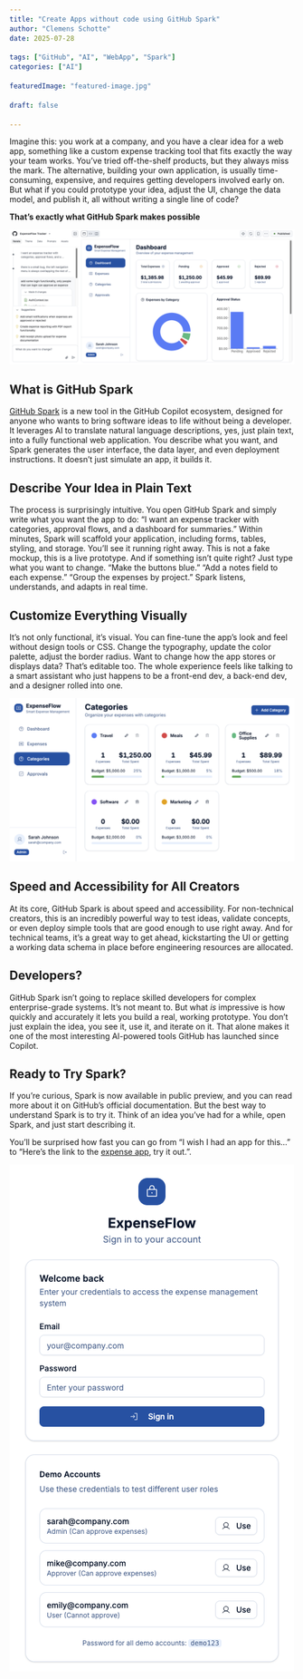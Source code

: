 ```yaml
---
title: "Create Apps without code using GitHub Spark"
author: "Clemens Schotte"
date: 2025-07-28

tags: ["GitHub", "AI", "WebApp", "Spark"]
categories: ["AI"]

featuredImage: "featured-image.jpg"

draft: false

---
```


Imagine this: you work at a company, and you have a clear idea for a web app, something like a custom expense tracking tool that fits exactly the way your team works. You’ve tried off-the-shelf products, but they always miss the mark. The alternative, building your own application, is usually time-consuming, expensive, and requires getting developers involved early on. But what if you could prototype your idea, adjust the UI, change the data model, and publish it, all without writing a single line of code?

**That’s exactly what GitHub Spark makes possible**

![GitHub Spark](spark_edit.png)

## What is GitHub Spark

[GitHub Spark](https://github.com/spark) is a new tool in the GitHub Copilot ecosystem, designed for anyone who wants to bring software ideas to life without being a developer. It leverages AI to translate natural language descriptions, yes, just plain text, into a fully functional web application. You describe what you want, and Spark generates the user interface, the data layer, and even deployment instructions. It doesn’t just simulate an app, it builds it.

## Describe Your Idea in Plain Text

The process is surprisingly intuitive. You open GitHub Spark and simply write what you want the app to do: “I want an expense tracker with categories, approval flows, and a dashboard for summaries.” Within minutes, Spark will scaffold your application, including forms, tables, styling, and storage. You’ll see it running right away. This is not a fake mockup, this is a live prototype. And if something isn’t quite right? Just type what you want to change. “Make the buttons blue.” “Add a notes field to each expense.” “Group the expenses by project.” Spark listens, understands, and adapts in real time.

## Customize Everything Visually

It’s not only functional, it’s visual. You can fine-tune the app’s look and feel without design tools or CSS. Change the typography, update the color palette, adjust the border radius. Want to change how the app stores or displays data? That’s editable too. The whole experience feels like talking to a smart assistant who just happens to be a front-end dev, a back-end dev, and a designer rolled into one.

![GitHub Spark](spark_app.png)

## Speed and Accessibility for All Creators

At its core, GitHub Spark is about speed and accessibility. For non-technical creators, this is an incredibly powerful way to test ideas, validate concepts, or even deploy simple tools that are good enough to use right away. And for technical teams, it’s a great way to get ahead, kickstarting the UI or getting a working data schema in place before engineering resources are allocated.

## Developers?

GitHub Spark isn’t going to replace skilled developers for complex enterprise-grade systems. It’s not meant to. But what *is* impressive is how quickly and accurately it lets you build a real, working prototype. You don’t just explain the idea, you see it, use it, and iterate on it. That alone makes it one of the most interesting AI-powered tools GitHub has launched since Copilot.

## Ready to Try Spark?

If you’re curious, Spark is now available in public preview, and you can read more about it on GitHub’s official documentation. But the best way to understand Spark is to try it. Think of an idea you’ve had for a while, open Spark, and just start describing it.

You’ll be surprised how fast you can go from “I wish I had an app for this…” to “Here’s the link to the [expense app](https://expenseflow-tracker--cschotte.github.app/), try it out.”.

![GitHub Spark](login.png)